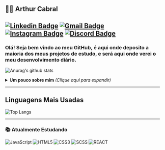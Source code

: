 ## :man_technologist: Arthur Cabral

[![Linkedin Badge](https://img.shields.io/badge/-Arthur-blue?style=flat-square&logo=Linkedin&logoColor=white&link=https://www.linkedin.com/in/arthur-cabral-2730731a4/)](https://www.linkedin.com/in/arthur-cabral-2730731a4/)
[![Gmail Badge](https://img.shields.io/badge/-ah.cbrl1@gmail.com-c14438?style=flat-square&logo=Gmail&logoColor=white&link=mailto:ah.cbrl1@gmail.com)](mailto:ah.cbrl1@gmail.com)
[![Instagram Badge](https://img.shields.io/badge/-arthur.cabrl-f58529?style=flat-square&logo=Instagram&logoColor=white&link=https://www.instagram.com/arthur.cabrl/)](https://www.instagram.com/arthur.cabrl/)
[![Discord Badge](https://img.shields.io/badge/-arthur.cabrl-7289da?style=flat-square&logo=Discord&logoColor=white&link=https://discordapp.com/users/677322869298167847/)](https://discordapp.com/users/677322869298167847/)
---

### Olá! Seja bem vindo ao meu GitHub, é aqui onde deposito a maioria dos meus projetos de estudo, e será aqui onde verei o meu desenvolvimento diário.

![Anurag's github stats](https://github-readme-stats.vercel.app/api?username=Ah-Cabral&show_icons=true&theme=tokyonight)
<details>
<summary> <b> Um pouco sobre mim</b> <i>(Clique aqui para expandir)</i> </summary>

---

### 📖 Sobre mim
Sou desenvolvedor iniciante, estudante da Universidade Federal Rural de Pernambuco (UFRPE) atualmente estudando para evoluir na jornada full-stack, meus objetivos envolvem expandir meus conhecimentos diariamente e poder unir as experiências em design que já possuo (e também serão expandidas) ao desenvolvimento.
</details>

---

## Linguagens Mais Usadas

<p align="center">
    
  ![Top Langs](https://github-readme-stats.vercel.app/api/top-langs/?username=Ah-Cabral&layout=compact&theme=tokyonight)

</p>

---


### 📚 Atualmente Estudando 
![JavaScript](https://img.shields.io/badge/-JavaScript-F7B93E?style=flat-square&logo=javascript&logoColor=fff)
![HTML5](https://img.shields.io/badge/-HTML5-E34F26?style=flat-square&logo=html5&logoColor=white)
![CSS3](https://img.shields.io/badge/-CSS3-549FDE?style=flat-square&logo=css3&logoColor=white)
![SCSS](https://img.shields.io/badge/-SCSS-F8A5C2?style=flat-square&logo=sass&logoColor=white)
![REACT](https://img.shields.io/badge/-REACT-1E9AFF?style=flat-square&logo=react&logoColor=white)


